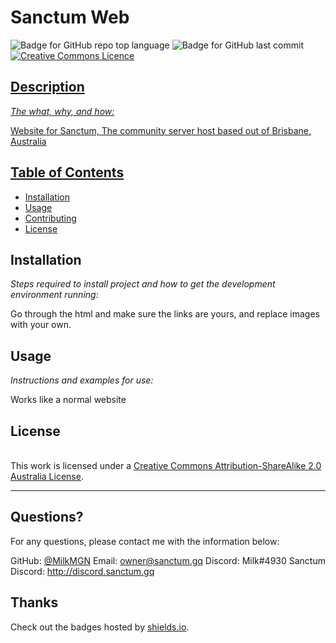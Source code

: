 # Sanctum Web

  ![Badge for GitHub repo top language](https://img.shields.io/github/languages/top/MilkMGN/SanctumWeb?style=flat&logo=appveyor) ![Badge for GitHub last commit](https://img.shields.io/github/last-commit/MilkMGN/SanctumWeb?style=flat&logo=appveyor) <a rel="license" href="http://creativecommons.org/licenses/by-sa/2.0/au/"><img alt="Creative Commons Licence" style="border-width:0" src="https://i.creativecommons.org/l/by-sa/2.0/au/88x31.png"/>


  ## Description

  *The what, why, and how:*

  Website for Sanctum, The community server host based out of Brisbane, Australia

  ## Table of Contents
  * [Installation](#installation)
  * [Usage](#usage)
  * [Contributing](#contributing)
  * [License](#license)

  ## Installation

  *Steps required to install project and how to get the development environment running:*

  Go through the html and make sure the links are yours, and replace images with your own.

  ## Usage

  *Instructions and examples for use:*

  Works like a normal website

  ## License

  </a><br />This work is licensed under a <a rel="license" href="http://creativecommons.org/licenses/by-sa/2.0/au/">Creative Commons Attribution-ShareAlike 2.0 Australia License</a>.

  ---

  ## Questions?

  For any questions, please contact me with the information below:

  GitHub: [@MilkMGN](https://api.github.com/users/MilkMGN)
  Email: owner@sanctum.gq
  Discord: Milk#4930
  Sanctum Discord: http://discord.sanctum.gq


  ## Thanks
  Check out the badges hosted by [shields.io](https://shields.io/).
